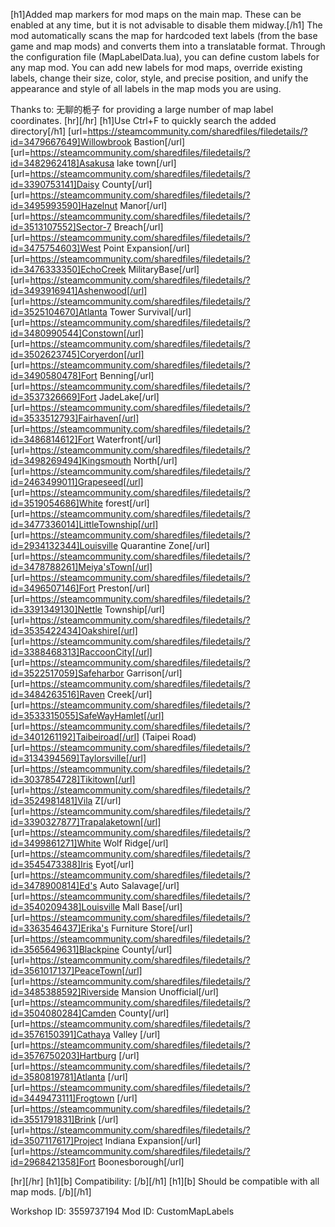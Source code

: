[h1]Added map markers for mod maps on the main map. These can be enabled at any time, but it is not advisable to disable them midway.[/h1]
The mod automatically scans the map for hardcoded text labels (from the base game and map mods) and converts them into a translatable format.
Through the configuration file (MapLabelData.lua), you can define custom labels for any map mod. You can add new labels for mod maps, override existing labels, change their size, color, style, and precise position, and unify the appearance and style of all labels in the map mods you are using.

Thanks to: 无聊的栀子 for providing a large number of map label coordinates.
[hr][/hr]
[h1]Use Ctrl+F to quickly search the added directory[/h1]
[url=https://steamcommunity.com/sharedfiles/filedetails/?id=3479667649]Willowbrook Bastion[/url]
[url=https://steamcommunity.com/sharedfiles/filedetails/?id=3482962418]Asakusa lake town[/url]
[url=https://steamcommunity.com/sharedfiles/filedetails/?id=3390753141]Daisy County[/url]
[url=https://steamcommunity.com/sharedfiles/filedetails/?id=3495993590]Hazelnut Manor[/url]
[url=https://steamcommunity.com/sharedfiles/filedetails/?id=3513107552]Sector-7 Breach[/url]
[url=https://steamcommunity.com/sharedfiles/filedetails/?id=3475754603]West Point Expansion[/url]
[url=https://steamcommunity.com/sharedfiles/filedetails/?id=3476333350]EchoCreek MilitaryBase[/url]
[url=https://steamcommunity.com/sharedfiles/filedetails/?id=3493916941]Ashenwood[/url]
[url=https://steamcommunity.com/sharedfiles/filedetails/?id=3525104670]Atlanta Tower Survival[/url]
[url=https://steamcommunity.com/sharedfiles/filedetails/?id=3480990544]Constown[/url]
[url=https://steamcommunity.com/sharedfiles/filedetails/?id=3502623745]Coryerdon[/url]
[url=https://steamcommunity.com/sharedfiles/filedetails/?id=3490580478]Fort Benning[/url]
[url=https://steamcommunity.com/sharedfiles/filedetails/?id=3537326669]Fort JadeLake[/url]
[url=https://steamcommunity.com/sharedfiles/filedetails/?id=3533512793]Fairhaven[/url]
[url=https://steamcommunity.com/sharedfiles/filedetails/?id=3486814612]Fort Waterfront[/url]
[url=https://steamcommunity.com/sharedfiles/filedetails/?id=3498269494]Kingsmouth North[/url]
[url=https://steamcommunity.com/sharedfiles/filedetails/?id=2463499011]Grapeseed[/url]
[url=https://steamcommunity.com/sharedfiles/filedetails/?id=3519054686]White forest[/url]
[url=https://steamcommunity.com/sharedfiles/filedetails/?id=3477336014]LittleTownship[/url]
[url=https://steamcommunity.com/sharedfiles/filedetails/?id=2934132344]Louisville Quarantine Zone[/url]
[url=https://steamcommunity.com/sharedfiles/filedetails/?id=3478788261]Meiya'sTown[/url]
[url=https://steamcommunity.com/sharedfiles/filedetails/?id=3496507146]Fort Preston[/url]
[url=https://steamcommunity.com/sharedfiles/filedetails/?id=3391349130]Nettle Township[/url]
[url=https://steamcommunity.com/sharedfiles/filedetails/?id=3535422434]Oakshire[/url]
[url=https://steamcommunity.com/sharedfiles/filedetails/?id=3388468313]RaccoonCity[/url]
[url=https://steamcommunity.com/sharedfiles/filedetails/?id=3522517059]Safeharbor Garrison[/url]
[url=https://steamcommunity.com/sharedfiles/filedetails/?id=3484263516]Raven Creek[/url]
[url=https://steamcommunity.com/sharedfiles/filedetails/?id=3533315055]SafeWayHamlet[/url]
[url=https://steamcommunity.com/sharedfiles/filedetails/?id=3401261192]Taibeiroad[/url] (Taipei Road)
[url=https://steamcommunity.com/sharedfiles/filedetails/?id=3134394569]Taylorsville[/url]
[url=https://steamcommunity.com/sharedfiles/filedetails/?id=3037854728]Tikitown[/url]
[url=https://steamcommunity.com/sharedfiles/filedetails/?id=3524981481]Vila Z[/url]
[url=https://steamcommunity.com/sharedfiles/filedetails/?id=3390327877]Trapalaketown[/url]
[url=https://steamcommunity.com/sharedfiles/filedetails/?id=3499861271]White Wolf Ridge[/url]
[url=https://steamcommunity.com/sharedfiles/filedetails/?id=3545473388]Iris Eyot[/url]
[url=https://steamcommunity.com/sharedfiles/filedetails/?id=3478900814]Ed's Auto Salavage[/url]
[url=https://steamcommunity.com/sharedfiles/filedetails/?id=3540209438]Louisville Mall Base[/url]
[url=https://steamcommunity.com/sharedfiles/filedetails/?id=3363546437]Erika's Furniture Store[/url]
[url=https://steamcommunity.com/sharedfiles/filedetails/?id=3565649631]Blackpine County[/url]
[url=https://steamcommunity.com/sharedfiles/filedetails/?id=3561017137]PeaceTown[/url]
[url=https://steamcommunity.com/sharedfiles/filedetails/?id=3485388592]Riverside Mansion Unofficial[/url]
[url=https://steamcommunity.com/sharedfiles/filedetails/?id=3504080284]Camden County[/url]
[url=https://steamcommunity.com/sharedfiles/filedetails/?id=3576150391]Cathaya Valley [/url]
[url=https://steamcommunity.com/sharedfiles/filedetails/?id=3576750203]Hartburg [/url]
[url=https://steamcommunity.com/sharedfiles/filedetails/?id=3580819781]Atlanta [/url]
[url=https://steamcommunity.com/sharedfiles/filedetails/?id=3449473111]Frogtown [/url]
[url=https://steamcommunity.com/sharedfiles/filedetails/?id=3551791831]Brink [/url]
[url=https://steamcommunity.com/sharedfiles/filedetails/?id=3507117617]Project Indiana Expansion[/url]
[url=https://steamcommunity.com/sharedfiles/filedetails/?id=2968421358]Fort Boonesborough[/url]

[hr][/hr]
[h1][b] Compatibility: [/b][/h1]
[h1][b] Should be compatible with all map mods. [/b][/h1]

Workshop ID: 3559737194
Mod ID: CustomMapLabels